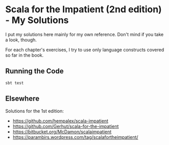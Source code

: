 # Scala for the Impatient (2nd edition) - My Solutions

I put my solutions here mainly for my own reference. Don't mind if you take a look, though.

For each chapter's exercises, I try to use only language constructs covered so far in the book.

## Running the Code

```
sbt test
```

## Elsewhere

Solutions for the 1st edition:

 * https://github.com/hempalex/scala-impatient
 * https://github.com/Gerhut/scala-for-the-impatient
 * https://bitbucket.org/McDamon/scalaimpatient
 * https://parambirs.wordpress.com/tag/scalafortheimpatient/
